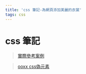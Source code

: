 ```yaml
---
title: 'css 筆記-為網頁添加美麗的衣裳'
tags: css 
---
```

# css 筆記
 >[實際參考案例](https://drive.google.com/file/d/1SFtDirtmgED2T5pGZpDNv1Gr4bpiqfVd/view?usp=sharing)

 >[ooxx css偽元素](https://www.oxxostudio.tw/articles/201706/pseudo-element-2.html)
    